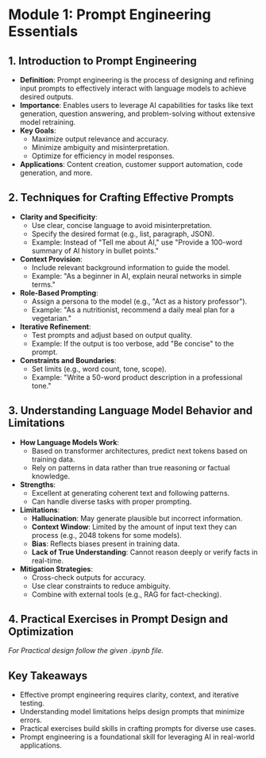 # Module 1: Prompt Engineering Essentials

## 1. Introduction to Prompt Engineering
- **Definition**: Prompt engineering is the process of designing and refining input prompts to effectively interact with language models to achieve desired outputs.
- **Importance**: Enables users to leverage AI capabilities for tasks like text generation, question answering, and problem-solving without extensive model retraining.
- **Key Goals**:
  - Maximize output relevance and accuracy.
  - Minimize ambiguity and misinterpretation.
  - Optimize for efficiency in model responses.
- **Applications**: Content creation, customer support automation, code generation, and more.

## 2. Techniques for Crafting Effective Prompts
- **Clarity and Specificity**:
  - Use clear, concise language to avoid misinterpretation.
  - Specify the desired format (e.g., list, paragraph, JSON).
  - Example: Instead of "Tell me about AI," use "Provide a 100-word summary of AI history in bullet points."
- **Context Provision**:
  - Include relevant background information to guide the model.
  - Example: "As a beginner in AI, explain neural networks in simple terms."
- **Role-Based Prompting**:
  - Assign a persona to the model (e.g., "Act as a history professor").
  - Example: "As a nutritionist, recommend a daily meal plan for a vegetarian."
- **Iterative Refinement**:
  - Test prompts and adjust based on output quality.
  - Example: If the output is too verbose, add "Be concise" to the prompt.
- **Constraints and Boundaries**:
  - Set limits (e.g., word count, tone, scope).
  - Example: "Write a 50-word product description in a professional tone."

## 3. Understanding Language Model Behavior and Limitations
- **How Language Models Work**:
  - Based on transformer architectures, predict next tokens based on training data.
  - Rely on patterns in data rather than true reasoning or factual knowledge.
- **Strengths**:
  - Excellent at generating coherent text and following patterns.
  - Can handle diverse tasks with proper prompting.
- **Limitations**:
  - **Hallucination**: May generate plausible but incorrect information.
  - **Context Window**: Limited by the amount of input text they can process (e.g., 2048 tokens for some models).
  - **Bias**: Reflects biases present in training data.
  - **Lack of True Understanding**: Cannot reason deeply or verify facts in real-time.
- **Mitigation Strategies**:
  - Cross-check outputs for accuracy.
  - Use clear constraints to reduce ambiguity.
  - Combine with external tools (e.g., RAG for fact-checking).

## 4. Practical Exercises in Prompt Design and Optimization
*For Practical design follow the given .ipynb file.*
  
## Key Takeaways
- Effective prompt engineering requires clarity, context, and iterative testing.
- Understanding model limitations helps design prompts that minimize errors.
- Practical exercises build skills in crafting prompts for diverse use cases.
- Prompt engineering is a foundational skill for leveraging AI in real-world applications.
